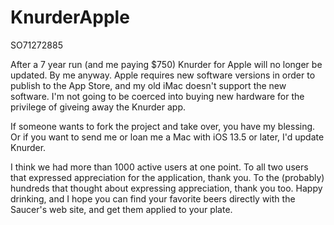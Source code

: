 # KnurderApple
SO71272885

After a 7 year run (and me paying $750) Knurder for Apple will no longer be updated.  By me anyway.  Apple requires new software versions in order to publish to the App Store, and my old iMac doesn't support the new software.  I'm not going to be coerced into buying new hardware for the privilege of giveing away the Knurder app.

If someone wants to fork the project and take over, you have my blessing.  Or if you want to send me or loan me a Mac with iOS 13.5 or later, I'd update Knurder.

I think we had more than 1000 active users at one point.  To all two users that expressed appreciation for the application, thank you.  To the (probably) hundreds that thought about expressing appreciation, thank you too.  Happy drinking, and I hope you can find your favorite beers directly with the Saucer's web site, and get them applied to your plate.
